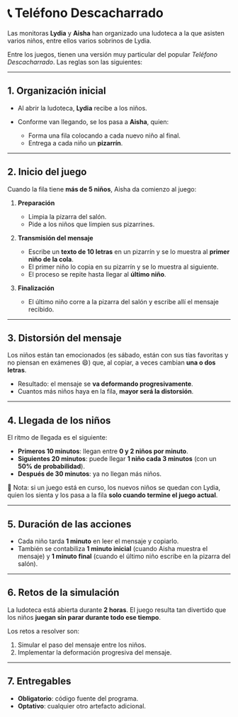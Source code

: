 # 📞 Teléfono Descacharrado

Las monitoras **Lydia** y **Aisha** han organizado una ludoteca a la que asisten varios niños, entre ellos varios sobrinos de Lydia.

Entre los juegos, tienen una versión muy particular del popular *Teléfono Descacharrado*. Las reglas son las siguientes:

---

## 1. Organización inicial

* Al abrir la ludoteca, **Lydia** recibe a los niños.
* Conforme van llegando, se los pasa a **Aisha**, quien:

  * Forma una fila colocando a cada nuevo niño al final.
  * Entrega a cada niño un **pizarrín**.

---

## 2. Inicio del juego

Cuando la fila tiene **más de 5 niños**, Aisha da comienzo al juego:

1. **Preparación**

   * Limpia la pizarra del salón.
   * Pide a los niños que limpien sus pizarrines.

2. **Transmisión del mensaje**

   * Escribe un **texto de 10 letras** en un pizarrín y se lo muestra al **primer niño de la cola**.
   * El primer niño lo copia en su pizarrín y se lo muestra al siguiente.
   * El proceso se repite hasta llegar al **último niño**.

3. **Finalización**

   * El último niño corre a la pizarra del salón y escribe allí el mensaje recibido.

---

## 3. Distorsión del mensaje

Los niños están tan emocionados (es sábado, están con sus tías favoritas y no piensan en exámenes 😄) que, al copiar, a veces cambian **una o dos letras**.

* Resultado: el mensaje se **va deformando progresivamente**.
* Cuantos más niños haya en la fila, **mayor será la distorsión**.

---

## 4. Llegada de los niños

El ritmo de llegada es el siguiente:

* **Primeros 10 minutos**: llegan entre **0 y 2 niños por minuto**.
* **Siguientes 20 minutos**: puede llegar **1 niño cada 3 minutos** (con un **50% de probabilidad**).
* **Después de 30 minutos**: ya no llegan más niños.

📌 Nota: si un juego está en curso, los nuevos niños se quedan con Lydia, quien los sienta y los pasa a la fila **solo cuando termine el juego actual**.

---

## 5. Duración de las acciones

* Cada niño tarda **1 minuto** en leer el mensaje y copiarlo.
* También se contabiliza **1 minuto inicial** (cuando Aisha muestra el mensaje) y **1 minuto final** (cuando el último niño escribe en la pizarra del salón).

---

## 6. Retos de la simulación

La ludoteca está abierta durante **2 horas**. El juego resulta tan divertido que los niños **juegan sin parar durante todo ese tiempo**.

Los retos a resolver son:

1. Simular el paso del mensaje entre los niños.
2. Implementar la deformación progresiva del mensaje.

---

## 7. Entregables

* **Obligatorio**: código fuente del programa.
* **Optativo**: cualquier otro artefacto adicional.